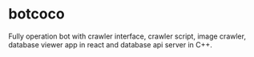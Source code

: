 # botcoco

Fully operation bot with crawler interface, crawler script, image crawler, database viewer app in react and database api server in C++.
